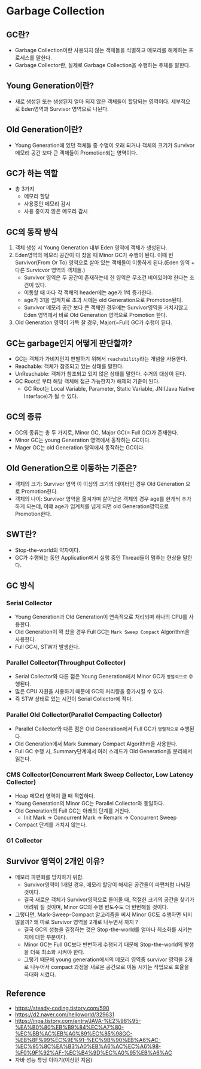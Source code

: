 # Garbage Collection

## GC란?
* Garbage Collection이란 사용되지 않는 객체들을 식별하고 메모리를 해제하는 프로세스를 말한다.
* Garbage Collector란, 실제로 Garbage Collection을 수행하는 주체를 말한다.

## Young Generation이란?
* 새로 생성된 또는 생성된지 얼마 되지 않은 객체들이 할당되는 영역이다. 세부적으로 Eden영역과 Survivor 영역으로 나뉜다.

## Old Generation이란?
* Young Generation에 있던 객체들 중 수명이 오래 되거나 객체의 크기가 Survivor 메모리 공간 보다 큰 객체들이 Promotion되는 영역이다.


## GC가 하는 역할
* 총 3가지
  * 메모리 할당
  * 사용중인 메모리 감시
  * 사용 중이지 않은 메모리 감시

## GC의 동작 방식
1. 객체 생성 시 Young Generation 내부 Eden 영역에 객체가 생성된다. 
2. Eden영역의 메모리 공간이 다 찼을 때 Minor GC가 수행이 된다. 이때 빈 Survivor(From Or To) 영역으로 살아 있는 객체들이 이동하게 된다.(Eden 영역 + 다른 Survicvor 영역의 객체들.)
    * Survivor 영역은 두 공간이 존재하는데 한 영역은 무조건 비어있어야 한다는 조건이 있다. 
    * 이동할 때 마다 각 객체의 header에는 age가 1씩 증가한다. 
    * age가 31을 임계치로 초과 시에는 old Generation으로 Promotion된다.
    * Survivor 메모리 공간 보다 큰 객체인 경우에는 Survivor영역을 거치지않고 Eden 영역에서  바로 Old Generation 영역으로 Promotion 한다.
3. Old Generation 영역이 가득 찰 경우, Major(=Full) GC가 수행이 된다.


## GC는 garbage인지 어떻게 판단할까?
* GC는 객체가 가비지인지 판별하기 위해서 `reachability`라는 개념을 사용한다.
* Reachable: 객체가 참조되고 있는 상태를 말한다.
* UnReachable: 객체가 참조되고 있지 않은 상태를 말한다. 수거의 대상이 된다.
* GC Root로 부터 해당 객체에 접근 가능한지가 해제의 기준이 된다.
  * GC Root는 Local Variable, Parameter, Static Variable, JNI(Java Native Interface)가 될 수 있다.

## GC의 종류
* GC의 종류는 총 두 가지로, Minor GC, Major GC(= Full GC)가 존재한다.
* Minor GC는 young Generation 영역에서 동작하는 GC이다.
* Mager GC는 old Generation 영역에서 동작하는 GC이다.

## Old Generation으로 이동하는 기준은?
* 객체의 크기: Survivor 영역 이 이상의 크기의 데이터인 경우 Old Generation 으로 Promotion한다.
* 객체의 나이: Survivor 영역을 옮겨가며 살아남은 객체의 경우 age를 한개씩 추가하게 되는데, 이떄 age가 임계치를 넘게 되면 old Generation영역으로 Promotion한다.

## SWT란?
* Stop-the-world의 약자이다.
* GC가 수행되는 동안 Application에서 실행 중인 Thread들이 멈추는 현상을 말한다.

## GC 방식

### Serial Collector
* Young Generation과 Old Generation이 연속적으로 처리되며 하나의 CPU를 사용한다.
* Old Generation이 꽉 찼을 경우 Full GC는 `Mark Sweep Compact` Algorithm을 사용한다.
* Full GC시, STW가 발생한다.


### Parallel Collector(Throughput Collector)
* Serial Collector와 다른 점은 Young Generation에서 Minor GC가 `병렬적으로` 수행된다.
* 많은 CPU 자원을 사용하기 때문에 GC의 처리량을 증가시킬 수 있다.
* 즉 STW 상태로 있는 시간이 Serial Collector에 적다.

### Parallel Old Collector(Parallel Compacting Collector)
* Parallel Collector와 다른 점은 Old Generation에서 Full GC가 `병렬적으로` 수행된다.
* Old Generation에서 Mark Summary Compact Algorithm을 사용한다.
* Full GC 수행 시, Summary단계에서 여러 스레드가 Old Generation을 분리해서 읽는다.

### CMS Collector(Concurrent Mark Sweep Collector, Low Latency Collector)
* Heap 메모리 영역이 클 때 적합하다.
* Young Generation의 Minor GC는 Parallel Collector와 동일하다.
* Old Generation의 Full GC는 아래의 단계를 거친다. 
  * Init Mark -> Concurrent Mark -> Remark -> Concurrent Sweep
* Compact 단계를 거치지 않는다.


### G1 Collector


## Survivor 영역이 2개인 이유?
* 메모리 파편화를 방지하기 위함.
  * Survivor영역이 1개일 경우, 메모리 할당이 해제된 공간들이 파편처럼 나눠질 것이다.
  * 결국 새로운 객체가 Survivor영역으로 들어올 때, 적절한 크기의 공간을 찾기가 어려워 질 것이며, Minor GC의 수행 빈도수도 더 빈번해질 것이다.
* 그렇다면, Mark-Sweep-Compact 알고리즘을 써서 Minor GC도 수행하면 되지 않을까? 왜 따로 Survivor 영역을 2개로 나누면서 까지 ?
  * 결국 GC의 성능을 결정하는 것은 Stop-the-world를 얼마나 최소화를 시키는 지에 대한 부분이다.
  * Minor GC는 Full GC보다 빈번하게 수행되기 때문에 Stop-the-world의 발생을 더욱 최소화 시켜야 한다. 
  * 그렇기 때문에 young generation에서의 메모리 영역중 survivor 영역을 2개로 나누어서 compact 과정을 새로운 공간으로 이동 시키는 작업으로 효율을 극대화 시켰다.




## Reference
* https://steady-coding.tistory.com/590
* https://d2.naver.com/helloworld/329631
* https://inpa.tistory.com/entry/JAVA-%E2%98%95-%EA%B0%80%EB%B9%84%EC%A7%80-%EC%BB%AC%EB%A0%89%EC%85%98GC-%EB%8F%99%EC%9E%91-%EC%9B%90%EB%A6%AC-%EC%95%8C%EA%B3%A0%EB%A6%AC%EC%A6%98-%F0%9F%92%AF-%EC%B4%9D%EC%A0%95%EB%A6%AC
* 자바 성능 튜닝 이야기(이상민 지음)